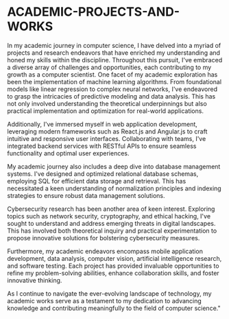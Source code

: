 # ACADEMIC-PROJECTS-AND-WORKS
In my academic journey in computer science, I have delved into a myriad of projects and research endeavors that have enriched my understanding and honed my skills within the discipline. Throughout this pursuit, I've embraced a diverse array of challenges and opportunities, each contributing to my growth as a computer scientist.
One facet of my academic exploration has been the implementation of machine learning algorithms. From foundational models like linear regression to complex neural networks, I've endeavored to grasp the intricacies of predictive modeling and data analysis. This has not only involved understanding the theoretical underpinnings but also practical implementation and optimization for real-world applications.

Additionally, I've immersed myself in web application development, leveraging modern frameworks such as React.js and Angular.js to craft intuitive and responsive user interfaces. Collaborating with teams, I've integrated backend services with RESTful APIs to ensure seamless functionality and optimal user experiences.

My academic journey also includes a deep dive into database management systems. I've designed and optimized relational database schemas, employing SQL for efficient data storage and retrieval. This has necessitated a keen understanding of normalization principles and indexing strategies to ensure robust data management solutions.

Cybersecurity research has been another area of keen interest. Exploring topics such as network security, cryptography, and ethical hacking, I've sought to understand and address emerging threats in digital landscapes. This has involved both theoretical inquiry and practical experimentation to propose innovative solutions for bolstering cybersecurity measures.

Furthermore, my academic endeavors encompass mobile application development, data analysis, computer vision, artificial intelligence research, and software testing. Each project has provided invaluable opportunities to refine my problem-solving abilities, enhance collaboration skills, and foster innovative thinking.

As I continue to navigate the ever-evolving landscape of technology, my academic works serve as a testament to my dedication to advancing knowledge and contributing meaningfully to the field of computer science."







